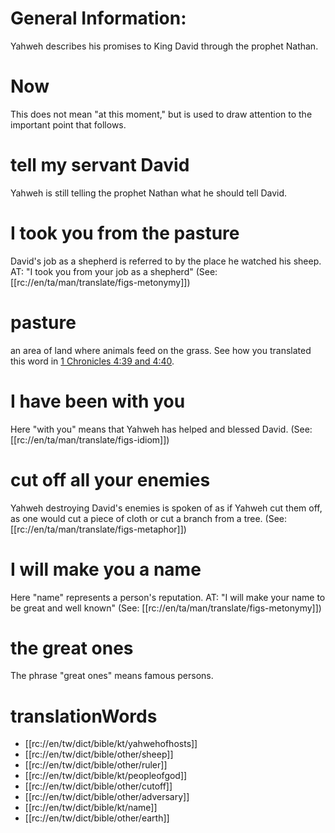 # General Information:

Yahweh describes his promises to King David through the prophet Nathan.

# Now

This does not mean "at this moment," but is used to draw attention to the important point that follows.

# tell my servant David

Yahweh is still telling the prophet Nathan what he should tell David.

# I took you from the pasture

David's job as a shepherd is referred to by the place he watched his sheep. AT: "I took you from your job as a shepherd" (See: [[rc://en/ta/man/translate/figs-metonymy]])

# pasture

an area of land where animals feed on the grass. See how you translated this word in [1 Chronicles 4:39 and 4:40](../04/39.md).

# I have been with you

Here "with you" means that Yahweh has helped and blessed David. (See: [[rc://en/ta/man/translate/figs-idiom]])

# cut off all your enemies

Yahweh destroying David's enemies is spoken of as if Yahweh cut them off, as one would cut a piece of cloth or cut a branch from a tree. (See: [[rc://en/ta/man/translate/figs-metaphor]])

# I will make you a name

Here "name" represents a person's reputation. AT: "I will make your name to be great and well known" (See: [[rc://en/ta/man/translate/figs-metonymy]])

# the great ones

The phrase "great ones" means famous persons.

# translationWords

* [[rc://en/tw/dict/bible/kt/yahwehofhosts]]
* [[rc://en/tw/dict/bible/other/sheep]]
* [[rc://en/tw/dict/bible/other/ruler]]
* [[rc://en/tw/dict/bible/kt/peopleofgod]]
* [[rc://en/tw/dict/bible/other/cutoff]]
* [[rc://en/tw/dict/bible/other/adversary]]
* [[rc://en/tw/dict/bible/kt/name]]
* [[rc://en/tw/dict/bible/other/earth]]